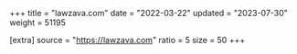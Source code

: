 +++
title = "lawzava.com"
date = "2022-03-22"
updated = "2023-07-30"
weight = 51195

[extra]
source = "https://lawzava.com"
ratio = 5
size = 50
+++

